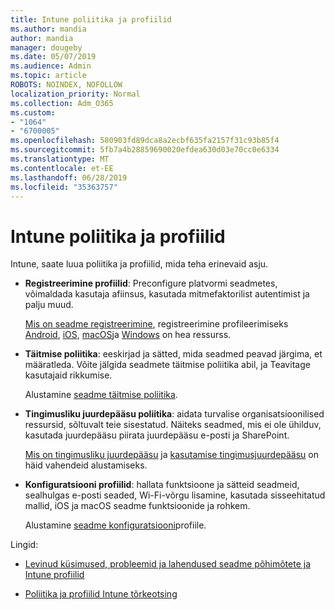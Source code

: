 ```yaml
---
title: Intune poliitika ja profiilid
ms.author: mandia
author: mandia
manager: dougeby
ms.date: 05/07/2019
ms.audience: Admin
ms.topic: article
ROBOTS: NOINDEX, NOFOLLOW
localization_priority: Normal
ms.collection: Adm_O365
ms.custom:
- "1064"
- "6700005"
ms.openlocfilehash: 580903fd89dca8a2ecbf635fa2157f31c93b85f4
ms.sourcegitcommit: 5fb7a4b28859690020efdea630d03e70cc0e6334
ms.translationtype: MT
ms.contentlocale: et-EE
ms.lasthandoff: 06/28/2019
ms.locfileid: "35363757"
---
```

# <a name="creating-intune-policy-and-profiles"></a>Intune poliitika ja profiilid

Intune, saate luua poliitika ja profiilid, mida teha erinevaid asju.

- **Registreerimine profiilid**: Preconfigure platvormi seadmetes, võimaldada kasutaja afiinsus, kasutada mitmefaktorilist autentimist ja palju muud.

  [Mis on seadme registreerimine](https://docs.microsoft.com/intune/device-enrollment), registreerimine profileerimiseks [Android](https://docs.microsoft.com/intune/android-enroll), [iOS](https://docs.microsoft.com/intune/ios-enroll), [macOS](https://docs.microsoft.com/intune/macos-enroll)ja [Windows](https://docs.microsoft.com/intune/windows-enrollment-methods) on hea ressurss.

- **Täitmise poliitika**: eeskirjad ja sätted, mida seadmed peavad järgima, et määratleda. Võite jälgida seadmete täitmise poliitika abil, ja Teavitage kasutajaid rikkumise.

  Alustamine [seadme täitmise poliitika](https://docs.microsoft.com/intune/device-compliance-get-started).
- **Tingimusliku juurdepääsu poliitika**: aidata turvalise organisatsioonilised ressursid, sõltuvalt teie sisestatud. Näiteks seadmed, mis ei ole ühilduv, kasutada juurdepääsu piirata juurdepääsu e-posti ja SharePoint.

  [Mis on tingimusliku juurdepääsu](https://docs.microsoft.com/intune/conditional-access) ja [kasutamise tingimusjuurdepääsu](https://docs.microsoft.com/intune/conditional-access-intune-common-ways-use) on häid vahendeid alustamiseks.

- **Konfiguratsiooni profiilid**: hallata funktsioone ja sätteid seadmeid, sealhulgas e-posti seaded, Wi-Fi-võrgu lisamine, kasutada sisseehitatud mallid, iOS ja macOS seadme funktsioonide ja rohkem.

  Alustamine [seadme konfiguratsiooni](https://docs.microsoft.com/intune/device-profiles)profiile.

Lingid:

- [Levinud küsimused, probleemid ja lahendused seadme põhimõtete ja Intune profiilid](https://docs.microsoft.com/intune/device-profile-troubleshoot)

- [Poliitika ja profiilid Intune tõrkeotsing](https://docs.microsoft.com/intune/troubleshoot-policies-in-microsoft-intune)
